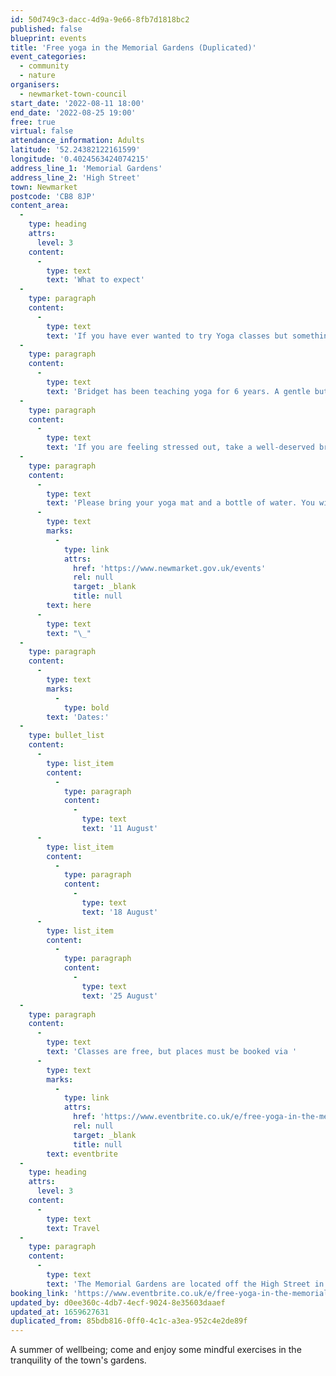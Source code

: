 ```yaml
---
id: 50d749c3-dacc-4d9a-9e66-8fb7d1818bc2
published: false
blueprint: events
title: 'Free yoga in the Memorial Gardens (Duplicated)'
event_categories:
  - community
  - nature
organisers:
  - newmarket-town-council
start_date: '2022-08-11 18:00'
end_date: '2022-08-25 19:00'
free: true
virtual: false
attendance_information: Adults
latitude: '52.24382122161599'
longitude: '0.4024563424074215'
address_line_1: 'Memorial Gardens'
address_line_2: 'High Street'
town: Newmarket
postcode: 'CB8 8JP'
content_area:
  -
    type: heading
    attrs:
      level: 3
    content:
      -
        type: text
        text: 'What to expect'
  -
    type: paragraph
    content:
      -
        type: text
        text: 'If you have ever wanted to try Yoga classes but something has been holding you back, now’s your time to sign up.'
  -
    type: paragraph
    content:
      -
        type: text
        text: 'Bridget has been teaching yoga for 6 years. A gentle but strengthening flow yoga class, suitable for all levels. The class will include pranayama (breathing techniques), asana (postures), relaxation, meditation and mindfulness.'
  -
    type: paragraph
    content:
      -
        type: text
        text: 'If you are feeling stressed out, take a well-deserved break and see how the classes in the Memorial Gardens can benefit you.'
  -
    type: paragraph
    content:
      -
        type: text
        text: 'Please bring your yoga mat and a bottle of water. You will be asked to sign a disclaimer before taking part in yoga classes; a copy of the disclaimer and more information about the event, can be found '
      -
        type: text
        marks:
          -
            type: link
            attrs:
              href: 'https://www.newmarket.gov.uk/events'
              rel: null
              target: _blank
              title: null
        text: here
      -
        type: text
        text: "\_"
  -
    type: paragraph
    content:
      -
        type: text
        marks:
          -
            type: bold
        text: 'Dates:'
  -
    type: bullet_list
    content:
      -
        type: list_item
        content:
          -
            type: paragraph
            content:
              -
                type: text
                text: '11 August'
      -
        type: list_item
        content:
          -
            type: paragraph
            content:
              -
                type: text
                text: '18 August'
      -
        type: list_item
        content:
          -
            type: paragraph
            content:
              -
                type: text
                text: '25 August'
  -
    type: paragraph
    content:
      -
        type: text
        text: 'Classes are free, but places must be booked via '
      -
        type: text
        marks:
          -
            type: link
            attrs:
              href: 'https://www.eventbrite.co.uk/e/free-yoga-in-the-memorial-gardens-tickets-328067678257?aff=ebdssbdestsearch'
              rel: null
              target: _blank
              title: null
        text: eventbrite
  -
    type: heading
    attrs:
      level: 3
    content:
      -
        type: text
        text: Travel
  -
    type: paragraph
    content:
      -
        type: text
        text: 'The Memorial Gardens are located off the High Street in Newmarket. Newmarket has several public car parks and a bus service.'
booking_link: 'https://www.eventbrite.co.uk/e/free-yoga-in-the-memorial-gardens-tickets-328067678257?aff=ebdssbdestsearch'
updated_by: d0ee360c-4db7-4ecf-9024-8e35603daaef
updated_at: 1659627631
duplicated_from: 85bdb816-0ff0-4c1c-a3ea-952c4e2de89f
---
```

A summer of wellbeing; come and enjoy some mindful exercises in the tranquility of the town's gardens.